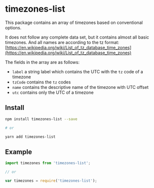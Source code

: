 # timezones-list
This package contains an array of timezones based on conventional options.

It does not follow any complete data set, but it contains almost all basic timezones. And all names are according to the tz format: [https://en.wikipedia.org/wiki/List_of_tz_database_time_zones](https://en.wikipedia.org/wiki/List_of_tz_database_time_zones)

The fields in the array are as follows:
* `label` a string label which contains the UTC with the `tz` code of a timezone
* `tzCode` contains the `tz` codes
* `name` contains the descriptive name of the timezone with UTC offset
* `utc` contains only the UTC of a timezone

## Install
```bash
npm install timezones-list --save

# or

yarn add timezones-list
```

## Example
```javascript
import timezones from 'timezones-list';

// or

var timezones = require('timezones-list');
```
